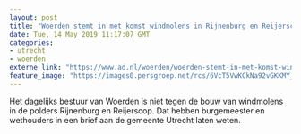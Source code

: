 ```yaml
---
layout: post
title: "Woerden stemt in met komst windmolens in Rijnenburg en Reijerscop"
date: Tue, 14 May 2019 11:17:07 GMT
categories: 
- utrecht 
- woerden 
externe_link: "https://www.ad.nl/woerden/woerden-stemt-in-met-komst-windmolens-in-rijnenburg-en-reijerscop~a50edb6f4/"
feature_image: "https://images0.persgroep.net/rcs/6VcT5VwKCkNa92vGKKMY_0HnZ5A/diocontent/145306399/_fitwidth/400/?appId=21791a8992982cd8da851550a453bd7f&quality=0.7"
---
```


Het dagelijks bestuur van Woerden is niet tegen de bouw van windmolens in de polders Rijnenburg en Reijerscop. Dat hebben burgemeester en wethouders in een brief aan de gemeente Utrecht laten weten.

